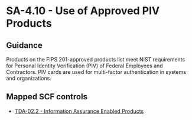 # SA-4.10 - Use of Approved PIV Products
## Guidance
Products on the FIPS 201-approved products list meet NIST requirements for Personal Identity Verification (PIV) of Federal Employees and Contractors. PIV cards are used for multi-factor authentication in systems and organizations.
## Mapped SCF controls
- [TDA-02.2 - Information Assurance Enabled Products](../scf/tda-022-informationassuranceenabledproducts.md)